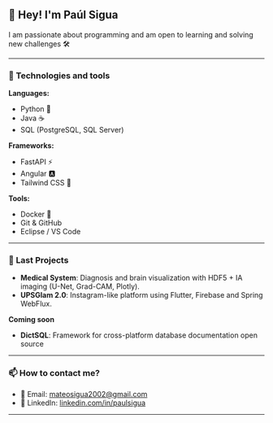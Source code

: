 ## 👋 Hey! I'm Paúl Sigua

I am passionate about programming and am open to learning and solving new challenges 🛠️ 

---

### 🧠 Technologies and tools

**Languages:**
- Python 🐍
- Java ☕
- SQL (PostgreSQL, SQL Server)

**Frameworks:**
- FastAPI ⚡
- Angular 🅰️
- Tailwind CSS 🎨

**Tools:**
- Docker 🐳
- Git & GitHub
- Eclipse / VS Code

---

### 🚀 Last Projects

- **Medical System**: Diagnosis and brain visualization with HDF5 + IA imaging (U-Net, Grad-CAM, Plotly).
- **UPSGlam 2.0**: Instagram-like platform using Flutter, Firebase and Spring WebFlux.

**Coming soon**

- **DictSQL**: Framework for cross-platform database documentation open source

---

### 📫 How to contact me?

- 📧 Email: [mateosigua2002@gmail.com](mailto:mateosigua2002@gmail.com)
- 💼 LinkedIn: [linkedin.com/in/paulsigua](https://www.linkedin.com/in/paulsigua)
<!-- - 🌐 Portfolio: [tuweb.dev](https://tuweb.dev) *(opcional si tienes)* -->

---
